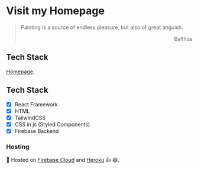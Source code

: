 # Visit my Homepage 
> Painting is a source of endless pleasure, but also of great anguish.   
> 
> <p style='text-align: right;'> Balthus </p>


## Tech Stack

[Homepage](https://mludovici.github.io/).



## Tech Stack
- [X] React Framework
- [X] HTML
- [X] TailwindCSS
- [X] CSS in js (Styled Components)
- [X] Firebase Backend

### Hosting
🚢 Hosted on [Firebase Cloud](https://homepage-e3c03.web.app/) and [Heroku](https://mlud-homepage.herokuapp.com/) 👍 😄.

